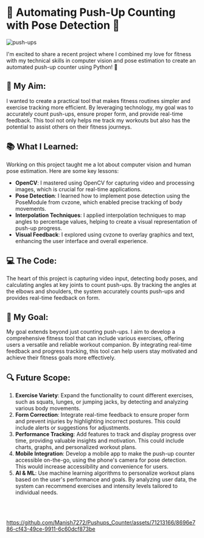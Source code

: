 # 🚀 **Automating Push-Up Counting with Pose Detection** 🚀
![push-ups](https://github.com/Manish7272/Pushups_Counter/assets/71213166/a9f09565-a0d2-4411-af68-681ca1c3662c)


I'm excited to share a recent project where I combined my love for fitness with my technical skills in computer vision and pose estimation to create an automated push-up counter using Python! 💪

## 🎯 **My Aim:**
I wanted to create a practical tool that makes fitness routines simpler and exercise tracking more efficient. By leveraging technology, my goal was to accurately count push-ups, ensure proper form, and provide real-time feedback. This tool not only helps me track my workouts but also has the potential to assist others on their fitness journeys.

## 📚 **What I Learned:**
Working on this project taught me a lot about computer vision and human pose estimation. Here are some key lessons:
- **OpenCV**: I mastered using OpenCV for capturing video and processing images, which is crucial for real-time applications.
- **Pose Detection**: I learned how to implement pose detection using the PoseModule from cvzone, which enabled precise tracking of body movements.
- **Interpolation Techniques**: I applied interpolation techniques to map angles to percentage values, helping to create a visual representation of push-up progress.
- **Visual Feedback**: I explored using cvzone to overlay graphics and text, enhancing the user interface and overall experience.

## 💻 **The Code:**
The heart of this project is capturing video input, detecting body poses, and calculating angles at key joints to count push-ups. By tracking the angles at the elbows and shoulders, the system accurately counts push-ups and provides real-time feedback on form.

## 🥅 **My Goal:**
My goal extends beyond just counting push-ups. I aim to develop a comprehensive fitness tool that can include various exercises, offering users a versatile and reliable workout companion. By integrating real-time feedback and progress tracking, this tool can help users stay motivated and achieve their fitness goals more effectively.

## 🔍 **Future Scope:**
1. **Exercise Variety**: Expand the functionality to count different exercises, such as squats, lunges, or jumping jacks, by detecting and analyzing various body movements.
2. **Form Correction**: Integrate real-time feedback to ensure proper form and prevent injuries by highlighting incorrect postures. This could include alerts or suggestions for adjustments.
3. **Performance Tracking**: Add features to track and display progress over time, providing valuable insights and motivation. This could include charts, graphs, and personalized workout plans.
4. **Mobile Integration**: Develop a mobile app to make the push-up counter accessible on-the-go, using the phone's camera for pose detection. This would increase accessibility and convenience for users.
5. **AI & ML**: Use machine learning algorithms to personalize workout plans based on the user's performance and goals. By analyzing user data, the system can recommend exercises and intensity levels tailored to individual needs.


<br>

<br>

https://github.com/Manish7272/Pushups_Counter/assets/71213166/8696e786-cf43-49ce-9911-6c60dcf873be
